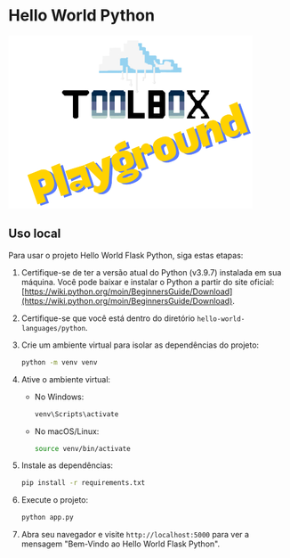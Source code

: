 # Hello World Python
![Toolbox](../img/toolbox-playground.png)

## Uso local

Para usar o projeto Hello World Flask Python, siga estas etapas:

1. Certifique-se de ter a versão atual do Python (v3.9.7) instalada em sua máquina. Você pode baixar e instalar o Python a partir do site oficial: [https://wiki.python.org/moin/BeginnersGuide/Download](https://wiki.python.org/moin/BeginnersGuide/Download).

2. Certifique-se que você está dentro do diretório `hello-world-languages/python`.

3. Crie um ambiente virtual para isolar as dependências do projeto:
    ```bash
    python -m venv venv
    ```
4. Ative o ambiente virtual:
    - No Windows:
      ```bash
      venv\Scripts\activate
      ```
    - No macOS/Linux:
      ```bash
      source venv/bin/activate
      ```

5. Instale as dependências:
    ```bash
    pip install -r requirements.txt
    ```

6. Execute o projeto:
    ```bash
    python app.py
    ```

7. Abra seu navegador e visite `http://localhost:5000` para ver a mensagem "Bem-Vindo ao Hello World Flask Python".